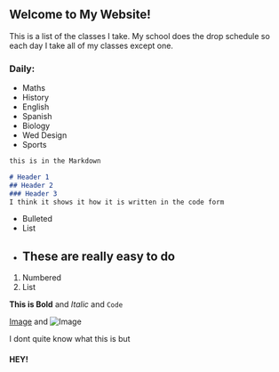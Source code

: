 ## Welcome to My Website!

This is a list of the classes I take. 
My school does the drop schedule so each day I take all of my classes except one.

### Daily:
- Maths
- History
- English
- Spanish
- Biology
- Wed Design
- Sports

```markdown
this is in the Markdown

# Header 1
## Header 2
### Header 3
I think it shows it how it is written in the code form
```

- Bulleted
- List
- ## These are really easy to do

1. Numbered
2. List

**This is Bold** and _Italic_ and `Code` 

[Image](url) and ![Image](src)

I dont quite know what this is but
#### HEY!

